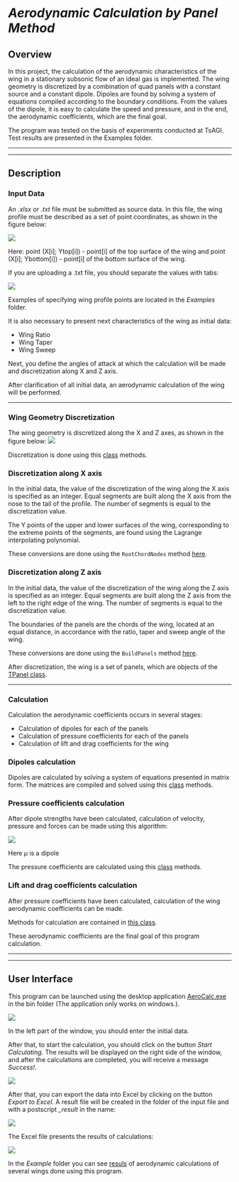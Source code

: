 <h1><i> Aerodynamic Calculation by Panel Method</i></h1>

## **Overview**

In this project, the calculation of the aerodynamic characteristics of the wing in a stationary subsonic flow of an ideal gas is implemented. The wing geometry is discretized by a combination of quad panels with a constant source and a constant dipole. Dipoles are found by solving a system of equations compiled according to the boundary conditions. From the values of the dipole, it is easy to calculate the speed and pressure, and in the end, the aerodynamic coefficients, which are the final goal.

The program was tested on the basis of experiments conducted at TsAGI. Test results are presented in the Examples folder.
_____
______
## **Description**
### **Input Data**

An *.xlsx* or *.txt* file must be submitted as source data. In this file, the wing profile must be described as a set of point coordinates, as shown in the figure below:

![](images/WingProfile.JPG)

Here: point (X[i]; Ytop[i]) - point[i] of the top surface of the wing and point (X[i]; Ybottom[i]) - point[i] of the bottom surface of the wing.

If you are uploading a .txt file, you should separate the values with tabs:

![](images/TXT.JPG)

Examples of specifying wing profile points are located in the *Examples* folder.

It is also necessary to present next characteristics of the wing as initial data:

+ Wing Ratio
+ Wing Taper
+ Wing Sweep

Next, you define the angles of attack at which the calculation will be made and discretization along X and Z axis.

After clarification of all initial data, an aerodynamic calculation of the wing will be performed.
_____ 

### **Wing Geometry Discretization**

The wing geometry is discretized along the X and Z axes, as shown in the figure below:
![](images/WingDiscretization.jpg)

Discretization is done using this [class](MeshGenerator/TMeshGenerator.cs) methods.

### **Discretization along X axis**

In the initial data, the value of the discretization of the wing along the X axis is specified as an integer. Equal segments are built along the X axis from the nose to the tail of the profile. The number of segments is equal to the discretization value.

The Y points of the upper and lower surfaces of the wing, corresponding to the extreme points of the segments, are found using the Lagrange interpolating polynomial.

These conversions are done using the `RootChordNodes` method [here](MeshGenerator/TMeshGenerator.cs).

### **Discretization along Z axis**

In the initial data, the value of the discretization of the wing along the Z axis is specified as an integer. Equal segments are built along the Z axis from the left to the right edge of the wing. The number of segments is equal to the discretization value.

The boundaries of the panels are the chords of the wing, located at an equal distance, in accordance with the ratio, taper and sweep angle of the wing.

These conversions are done using the `BuildPanels` method [here](MeshGenerator/TMeshGenerator.cs).

After discretization, the wing is a set of panels, which are objects of the [TPanel class](Panel/TPanel.cs).
_____
### **Calculation**

Calculation the aerodynamic coefficients occurs in several stages:
+ Calculation of dipoles for each of the panels
+ Calculation of pressure coefficients for each of the panels
+ Calculation of lift and drag coefficients for the wing

### **Dipoles calculation**

Dipoles are calculated by solving a system of equations presented in matrix form. The matrices are compiled and solved using this [class](PanelMethodSolver/TMatrixBuilder.cs) methods.

### **Pressure coefficients calculation**

After dipole strengths have been calculated, calculation of velocity, pressure and
forces can be made using this algorithm:

![](images/Algorithm.JPG)

Here $\mu$ is a dipole

The pressure coefficients are calculated using this [class](PanelMethodSolver/TCpSolver.cs) methods.

### **Lift and drag coefficients calculation**

After pressure coefficients have been calculated, calculation of the wing aerodynamic coefficients can be made. 

Methods for calculation are contained in [this class](PanelMethodSolver/TCyCxSolver.cs).

These aerodynamic coefficients are the final goal of this program calculation.
____
____
## **User Interface**

This program can be launched using the desktop application [AeroCalc.exe](bin/Debug/net6.0-windows/AeroCalc.exe) in the bin folder (The application only works on windows.). 

![](images/App.JPG)

In the left part of the window, you should enter the initial data.

After that, to start the calculation, you should click on the button *Start Calculating*. The results will be displayed on the right side of the window, and after the calculations are completed, you will receive a message *Success!*.

![](images/AppResult.JPG)

After that, you can export the data into Excel by clicking on the button *Export to Excel*. A result file will be created in the folder of the input file and with a postscript *_result* in the name:

![](images/ResultFile.JPG)

The Excel file presents the results of calculations:

![](images/ResultExcel.JPG)

In the *Example* folder you can see [resuls](Examples/Results.xlsx) of aerodynamic calculations of several wings done using this program.